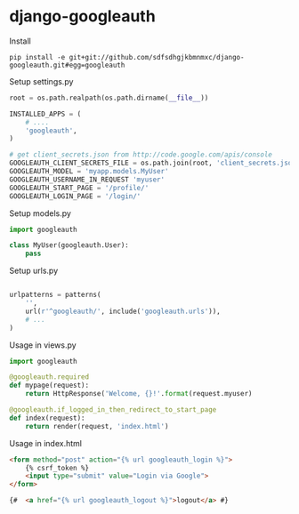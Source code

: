 django-googleauth
=================

Install
```
pip install -e git+git://github.com/sdfsdhgjkbmnmxc/django-googleauth.git#egg=googleauth
```

Setup settings.py
```python 
root = os.path.realpath(os.path.dirname(__file__))

INSTALLED_APPS = (
    # ....
    'googleauth',
)

# get client_secrets.json from http://code.google.com/apis/console
GOOGLEAUTH_CLIENT_SECRETS_FILE = os.path.join(root, 'client_secrets.json')
GOOGLEAUTH_MODEL = 'myapp.models.MyUser'
GOOGLEAUTH_USERNAME_IN_REQUEST 'myuser'
GOOGLEAUTH_START_PAGE = '/profile/'
GOOGLEAUTH_LOGIN_PAGE = '/login/'

```

Setup models.py
```python
import googleauth

class MyUser(googleauth.User):
    pass

```

Setup urls.py
```python

urlpatterns = patterns(
    '',
    url(r'^googleauth/', include('googleauth.urls')),
    # ...
)

```

Usage in views.py
```python 
import googleauth

@googleauth.required
def mypage(request):
    return HttpResponse('Welcome, {}!'.format(request.myuser)

@googleauth.if_logged_in_then_redirect_to_start_page
def index(request):
    return render(request, 'index.html')

```

Usage in index.html
```html
<form method="post" action="{% url googleauth_login %}">
    {% csrf_token %}
    <input type="submit" value="Login via Google">
</form>

{#  <a href="{% url googleauth_logout %}">logout</a> #}
```
